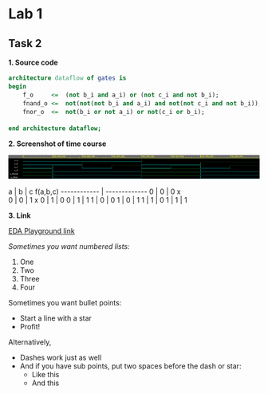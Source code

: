# Lab 1

## Task 2

**1. Source code**

```vhdl
architecture dataflow of gates is
begin
    f_o		<=	(not b_i and a_i) or (not c_i and not b_i);	
    fnand_o	<=	not(not(not b_i and a_i) and not(not c_i and not b_i));	
    fnor_o	<=	not(b_i or not a_i) or not(c_i or b_i);

end architecture dataflow;
```


**2. Screenshot of time course**

  ![alt text][DeMorgan]

  a | b | c        f(a,b,c)
  ------------ | -------------
  0 | 0 | 0           x   
  0 | 0 | 1           x
  0 | 1 | 0
  0 | 1 | 1
  1 | 0 | 0
  1 | 0 | 1
  1 | 1 | 0
  1 | 1 | 1



**3. Link**

  [EDA Playground link](https://www.edaplayground.com/x/8MW7)



*Sometimes you want numbered lists:*

1. One
2. Two
3. Three
4.  Four

Sometimes you want bullet points:

* Start a line with a star
* Profit!

Alternatively,

- Dashes work just as well
- And if you have sub points, put two spaces before the dash or star:
  - Like this
  - And this
 
 
  
[DeMorgan]: https://github.com/vitoo420/Digital-electronics-1/blob/main/Labs/01-gates/Img/Casovy_prubeh.png "DeMorgan time course"
